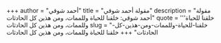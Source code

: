 +++
author = "أحمد شوقي"
title = "مقولة أحمد شوقي"
description = "مقولة أحمد شوقي: خلقنا للحياة وللممات، ومن هذين كل الحادثات"
quote = '''خلقنا للحياة وللممات، ومن هذين كل الحادثات
slug = "خلقنا-للحياة-وللممات-ومن-هذين-كل-الحادثات"
+++
خلقنا للحياة وللممات، ومن هذين كل الحادثات
